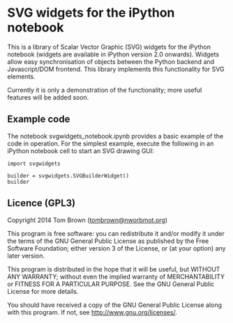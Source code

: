 

# SVG widgets for the iPython notebook


This is a library of Scalar Vector Graphic (SVG) widgets for the
iPython notebook (widgets are available in iPython version 2.0
onwards). Widgets allow easy synchronisation of objects between the
Python backend and Javascript/DOM frontend. This library implements
this functionality for SVG elements.

Currently it is only a demonstration of the functionality; more useful
features will be added soon.


## Example code

The notebook svgwidgets_notebook.ipynb provides a basic example of the
code in operation. For the simplest example, execute the following in
an iPython notebook cell to start an SVG drawing GUI:

    import svgwidgets

    builder = svgwidgets.SVGBuilderWidget()
    builder



## Licence (GPL3)


Copyright 2014 Tom Brown (tombrown@nworbmot.org)

This program is free software: you can redistribute it and/or
modify it under the terms of the GNU General Public License as
published by the Free Software Foundation; either version 3 of the
License, or (at your option) any later version.

This program is distributed in the hope that it will be useful,
but WITHOUT ANY WARRANTY; without even the implied warranty of
MERCHANTABILITY or FITNESS FOR A PARTICULAR PURPOSE.  See the
GNU General Public License for more details.

You should have received a copy of the GNU General Public License
along with this program.  If not, see <http://www.gnu.org/licenses/>.
